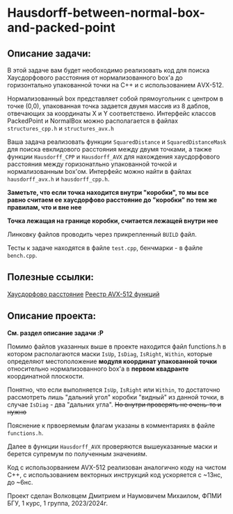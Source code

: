 # Hausdorff-between-normal-box-and-packed-point

## Описание задачи:

В этой задаче вам будет необоходимо реализовать код для поиска Хаусдорфового расстояния от
нормализованного box'a до горизонтально упакованной точки на С++ и с использованием АVX-512.

Нормализованный box представляет собой прямоугольник с центром в точке (0,0), упакованная
точка задается двумя массив из 8 даблов, отвечающих за координаты X и Y соответствено.
Интерфейс классов PackedPoint и NormalBox можно располагается в файлах `structures_cpp.h` и
`structures_avx.h`

Ваша задача реализовать функции `SquaredDistance` и `SquaredDistanceMask` для поиска евклидового
расстояния между двумя точками, а также функции `Hausdorff_CPP` и `Hausdorff_AVX` для нахождения
хаусдорфового расстояния между горизонатльно упакованной точкой и нормализованным box'ом.
Интерфейс можно найти в файлах `hausdorff_avx.h` и `hausdorff_cpp.h`.

**Заметьте, что если точка находится внутри "коробки", то мы все равно считаем ее хаусдорфово
расстояние до "коробки" по тем же правилам, что и вне нее**

**Точка лежащая на границе коробки, считается лежащей внутри нее**

Линковку файлов проводить через прикрепленный `BUILD` файл.

Тесты к задаче находятся в файле `test.cpp`, бенчмарки - в файле `bench.cpp`.


## Полезные ссылки:

[Хаусдорфово расстояние](https://en.wikipedia.org/wiki/Hausdorff_distance)
[Реестр AVX-512 функций](https://www.laruence.com/sse/#avx512techs=AVX512F&expand=42)


## Описание проекта:

**См. раздел описание задачи :P**

Помимо файлов указанных выше в проекте находится файл functions.h в котором располагаются маски
`IsUp`, `IsDiag`, `IsRight`, `Within`, которые определяют местоположение **модуля координат
упакованной точки** относительно нормализованного box'a в **первом квадранте** координатной
плоскости.

Понятно, что если выполняется `IsUp`, `IsRight` или `Within`, то достаточно рассмотреть лишь
"дальний угол" коробки "видный" из данной точки, в случае `IsDiag` - два "дальних угла".
~~Но внутри проверять не очень-то и нужно~~

Пояснение к првоеряемым флагам указаны в комментариях в файле `functions.h`.

Далее в функции `Hausdorff_AVX` проверяются вышеуказанные маски и берется супремум по полученным
значениям.

Код с использорванием AVX-512 реализован аналогично коду на чистом C++, с использованием векторных
инструкций код ускоряется с ~13нс, до ~6нс.

Проект сделан Волковцем Дмитрием и Наумовичем Михаилом, ФПМИ БГУ, 1 курс, 1 группа, 2023/2024г.
